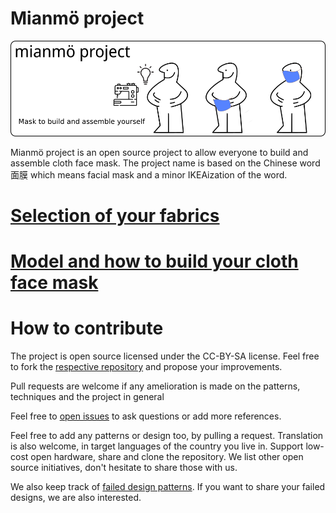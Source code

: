 # Mianmö project

![](https://raw.githubusercontent.com/Mianmo-project/logos/master/drawing-en.png)

Mianmö project is an open source project to allow everyone to build and assemble cloth face mask. The project name is based on the Chinese word 面膜 which means facial mask and a minor IKEAization of the word.

# [Selection of your fabrics](https://mianmo-project.github.io/selection-of-fabrics/)

# [Model and how to build your cloth face mask](https://mianmo-project.github.io/mask-models/)

# How to contribute

The project is open source licensed under the CC-BY-SA license. Feel free to fork the [respective repository](https://github.com/Mianmo-project) and propose your improvements.

Pull requests are welcome if any amelioration is made on the patterns, techniques and the project in general

Feel free to [open issues](https://github.com/Mianmo-project/mask-models/issues) to ask questions or add more references.

Feel free to add any patterns or design too, by pulling a request.
Translation is also welcome, in target languages of the country you live in.
Support low-cost open hardware, share and clone the repository.
We list other open source initiatives, don't hesitate to share those with us.

We also keep track of [failed design patterns](https://mianmo-project.github.io/mask-models/FAILED). If you want to share your failed designs, we are also interested.

